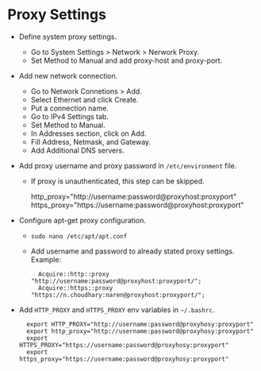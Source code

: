 # Proxy Settings

* Define system proxy settings.
    * Go to System Settings > Network > Nerwork Proxy. 
    * Set Method to Manual and add proxy-host and proxy-port.

* Add new network connection.
    * Go to Network Connetions > Add.
    * Select Ethernet and click Create. 
    * Put a connection name. 
    * Go to IPv4 Settings tab.
    * Set Method to Manual.
    * In Addresses section, click on Add.
    * Fill Address, Netmask, and Gateway.
    * Add Additional DNS servers.
* Add proxy username and proxy password in `/etc/environment` file.
    
    * If proxy is unauthenticated, this step can be skipped.
    
        http_proxy="http://username:password@proxyhost:proxyport"
        https_proxy="https://username:password@proxyhost:proxyport"

* Configure apt-get proxy configuration.
    * `sudo nano /etc/apt/apt.conf`
    * Add username and password to already stated proxy settings. Example:
        
            Acquire::http::proxy "http://username:password@proxyhost:proxyport/";
            Acquire::https::proxy "https://n.choudhary:naren@proxyhost:proxyport/";

* Add `HTTP_PROXY` and `HTTPS_PROXY` env variables in `~/.bashrc`.

        export HTTP_PROXY="http://username:password@proxyhosy:proxyport"
        export http_proxy="http://username:password@proxyhosy:proxyport"
        export HTTPS_PROXY="https://username:password@proxyhosy:proxyport"
        export https_proxy="https://username:password@proxyhosy:proxyport"


